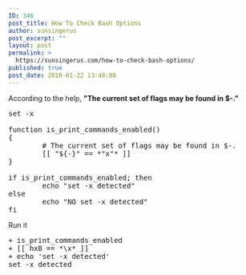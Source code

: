 ```yaml
---
ID: 346
post_title: How To Check Bash Options
author: sunsingerus
post_excerpt: ""
layout: post
permalink: >
  https://sunsingerus.com/how-to-check-bash-options/
published: true
post_date: 2018-01-22 13:48:08
---
```

According to the help, <strong>"The current set of flags may be found in $-."</strong>
<pre>
set -x

function is_print_commands_enabled()
{
        # The current set of flags may be found in $-.
        [[ "${-}" == *"x"* ]]
}

if is_print_commands_enabled; then
        echo "set -x detected"
else
        echo "NO set -x detected"
fi
</pre>

Run it
<pre>
+ is_print_commands_enabled
+ [[ hxB == *\x* ]]
+ echo 'set -x detected'
set -x detected
</pre>
